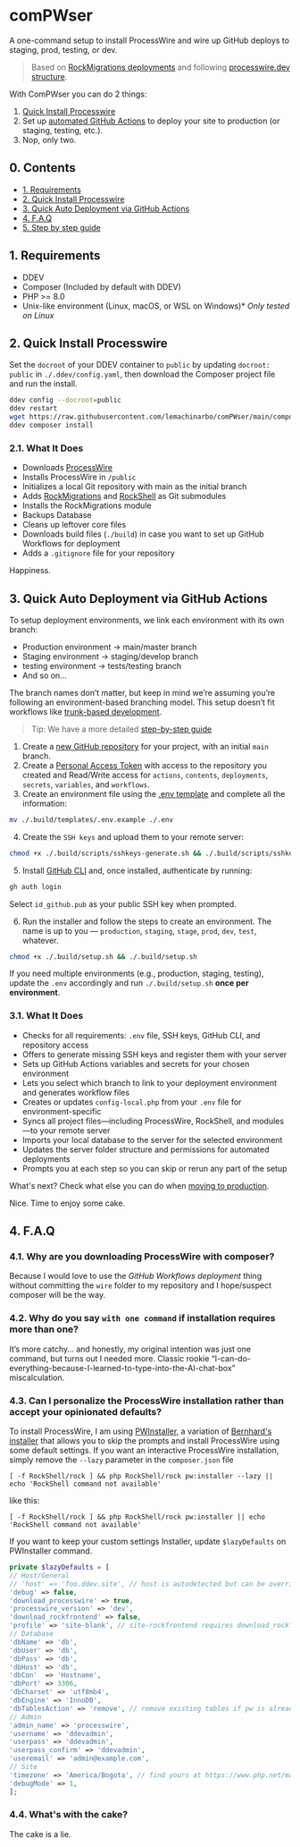 # comPWser

A one-command setup to install ProcessWire and wire up GitHub deploys to staging, prod, testing, or dev.

> Based on [RockMigrations deployments](https://www.baumrock.com/en/processwire/modules/rockmigrations/docs/deploy/#update-config.php) and following [processwire.dev structure](https://github.com/MoritzLost/ProcessWireDev/blob/master/site/02-setup-and-structure/02-integrate-composer-with-processwire.md).

With ComPWser you can do 2 things:
1. [Quick Install Processwire](#21-quick-install-processwire)
2. Set up [automated GitHub Actions](#22-quick-deployment-setup-with-github-actions) to deploy your site to production (or staging, testing, etc.).
3. Nop, only two.


## 0. Contents

  - [1. Requirements](#1-requirements)
  - [2. Quick Install Processwire](#2-quick-install-processwire)
  - [3. Quick Auto Deployment via GitHub Actions](#3-quick-auto-deployment-via-github-actions)
  - [4. F.A.Q](#4-faq)
  - [5. Step by step guide](./.build/docs/guide.md)


## 1. Requirements
- DDEV
- Composer (Included by default with DDEV)
- PHP >= 8.0
- Unix-like environment (Linux, macOS, or WSL on Windows)* *Only tested on Linux*


## 2. Quick Install Processwire
Set the `docroot` of your DDEV container to `public` by updating `docroot: public` in `./.ddev/config.yaml`, then download the Composer project file and run the install.

```sh
ddev config --docroot=public
ddev restart
wget https://raw.githubusercontent.com/lemachinarbo/comPWser/main/composer.json
ddev composer install
```

### 2.1. What It Does
- Downloads [ProcessWire](https://github.com/processwire/processwire/)
- Installs ProcessWire in `/public`
- Initializes a local Git repository with main as the initial branch 
- Adds [RockMigrations](https://github.com/baumrock/RockMigrations) and [RockShell](https://github.com/baumrock/RockShell) as Git submodules
- Installs the RockMigrations module
- Backups Database
- Cleans up leftover core files
- Downloads build files (`./build`) in case you want to set up GitHub Workflows for deployment
- Adds a `.gitignore` file for your repository

Happiness.

## 3. Quick Auto Deployment via GitHub Actions

To setup deployment environments, we link each environment with its own branch:

- Production environment → main/master branch
- Staging environment → staging/develop branch
- testing environment → tests/testing branch
- And so on...

The branch names don’t matter, but keep in mind we’re assuming you’re following an environment-based branching model. This setup doesn’t fit workflows like [trunk-based development](https://atlassian.com/continuous-delivery/continuous-integration/trunk-based-development).

> Tip: We have a more detailed [step-by-step guide](./.build/docs/guide.md)

1. Create a [new GitHub repository](https://github.com/new) for your project, with an initial `main` branch.
2. Create a [Personal Access Token](https://github.com/settings/personal-access-tokens) with access to the repository you created and Read/Write access for `actions`, `contents`, `deployments`, `secrets`, `variables`, and `workflows`.
3. Create an environment file using the [.env template](https://github.com/lemachinarbo/comPWser/blob/main/.build/templates/.env.example) and complete all the information:

```sh
mv ./.build/templates/.env.example ./.env
```

4. Create the `SSH keys` and upload them to your remote server:

```sh
chmod +x ./.build/scripts/sshkeys-generate.sh && ./.build/scripts/sshkeys-generate.sh
```

5. Install [GitHub CLI](https://github.com/cli/cli#installation) and, once installed, authenticate by running:

```sh
gh auth login
```

Select `id_github.pub` as your public SSH key when prompted.

6. Run the installer and follow the steps to create an environment. The name is up to you — `production`, `staging`, `stage`, `prod`, `dev`, `test`, whatever.

```sh
chmod +x ./.build/setup.sh && ./.build/setup.sh
```

If you need multiple environments (e.g., production, staging, testing), update the `.env` accordingly and run `./.build/setup.sh` **once per environment**.


### 3.1. What It Does
- Checks for all requirements: `.env` file, SSH keys, GitHub CLI, and repository access
- Offers to generate missing SSH keys and register them with your server
- Sets up GitHub Actions variables and secrets for your chosen environment
- Lets you select which branch to link to your deployment environment and generates workflow files
- Creates or updates `config-local.php` from your `.env` file for environment-specific
- Syncs all project files—including ProcessWire, RockShell, and modules—to your remote server
- Imports your local database to the server for the selected environment
- Updates the server folder structure and permissions for automated deployments
- Prompts you at each step so you can skip or rerun any part of the setup


What's next? Check what else you can do when [moving to production](https://www.baumrock.com/en/processwire/modules/rockmigrations/docs/deploy/#rockshell-filesondemand).

Nice. Time to enjoy some cake.

## 4. F.A.Q

### 4.1. Why are you downloading ProcessWire with composer?

Because I would love to use the *GitHub Workflows deployment* thing without committing the `wire` folder to my repository and I hope/suspect composer will be the way.

### 4.2. Why do you say `with one command` if installation requires more than one?

It’s more catchy… and honestly, my original intention was just one command, but turns out I needed more. Classic rookie “I-can-do-everything-because-I-learned-to-type-into-the-AI-chat-box” miscalculation.

### 4.3. Can I personalize the ProcessWire installation rather than accept your opinionated defaults?

To install ProcessWire, I am using [PWInstaller](https://github.com/lemachinarbo/RockShell/blob/8ddcea56fe1cd7c678ba18df81b1834a6b1fd27f/App/Commands/PwInstaller.php), a variation of [Bernhard's installer](https://github.com/baumrock/RockShell/blob/21d6808c35fbbcbf192f05b3fd3d88fa96b2b7cf/App/Commands/PwInstall.php) that allows you to skip the prompts and install ProcessWire using some default settings. If you want an interactive ProcessWire installation, simply remove the `--lazy` parameter in the `composer.json` file

```
[ -f RockShell/rock ] && php RockShell/rock pw:installer --lazy || echo 'RockShell command not available'
```

like this:

```
[ -f RockShell/rock ] && php RockShell/rock pw:installer || echo 'RockShell command not available'
```

If you want to keep your custom settings Installer, update `$lazyDefaults` on PWInstaller command.

```php
private $lazyDefaults = [
// Host/General
// 'host' => 'foo.ddev.site', // host is autodetected but can be overridden
'debug' => false,
'download_processwire' => true,
'processwire_version' => 'dev',
'download_rockfrontend' => false,
'profile' => 'site-blank', // site-rockfrontend requires download_rockfrontend to be true
// Database
'dbName' => 'db',
'dbUser' => 'db',
'dbPass' => 'db',
'dbHost' => 'db',
'dbCon'  => 'Hostname',
'dbPort' => 3306,
'dbCharset' => 'utf8mb4',
'dbEngine' => 'InnoDB',
'dbTablesAction' => 'remove', // remove existing tables if pw is already installed
// Admin
'admin_name' => 'processwire',
'username' => 'ddevadmin',
'userpass' => 'ddevadmin',
'userpass_confirm' => 'ddevadmin',
'useremail' => 'admin@example.com',
// Site
'timezone' => 'America/Bogota', // find yours at https://www.php.net/manual/en/timezones.php
'debugMode' => 1,
];
```

### 4.4. What's with the cake?  

The cake is a lie.